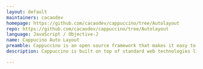 ```yaml
---
layout: default
maintainers: cacaodev
homepage: https://github.com/cacaodev/cappuccino/tree/Autolayout
repo: https://github.com/cacaodev/cappuccino/tree/Autolayout
language: JavaScript / Objective-J
name: Cappucino Auto Layout
preamble: Cappuccino is an open source framework that makes it easy to build desktop-caliber applications that run in a web browser.
description: Cappuccino is built on top of standard web technologies like JavaScript, and it implements most of the familiar APIs from GNUstep and Apple's Cocoa frameworks. When you program in Cappuccino, you don't need to concern yourself with the complexities of traditional web technologies like HTML, CSS, or even the DOM. The unpleasantries of building complex cross browser applications are abstracted away for you.

---
```

